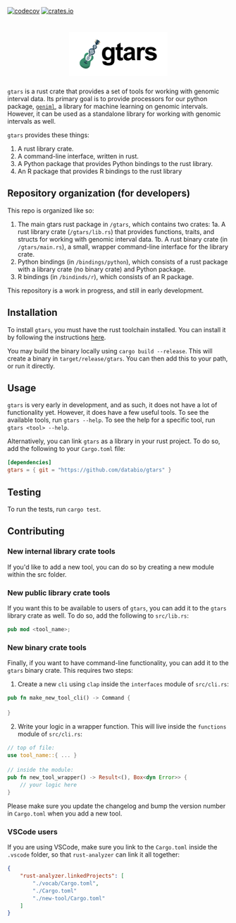 [![codecov](https://codecov.io/gh/databio/gtars/branch/master/graph/badge.svg)](https://codecov.io/gh/databio/gtars)
[![crates.io](https://img.shields.io/crates/v/gtars?&logo=rust)](https://crates.io/crates/gtars)

<h1 align="center">
<img src="gtars/docs/gtars_logo_new_with_words.png" alt="gtars logo" height="100px">
</h1>

`gtars` is a rust crate that provides a set of tools for working with genomic interval data. Its primary goal is to provide processors for our python package, [`geniml`](https:github.com/databio/geniml), a library for machine learning on genomic intervals. However, it can be used as a standalone library for working with genomic intervals as well.

`gtars` provides these things:

1. A rust library crate.
2. A command-line interface, written in rust.
3. A Python package that provides Python bindings to the rust library.
4. An R package that provides R bindings to the rust library

## Repository organization (for developers)

This repo is organized like so:

1. The main gtars rust package in `/gtars`, which contains two crates:
    1a. A rust library crate (`/gtars/lib.rs`) that provides functions, traits, and structs for working with genomic interval data.
    1b. A rust binary crate (in `/gtars/main.rs`), a small, wrapper command-line interface for the library crate.
2. Python bindings (in `/bindings/python`), which consists of a rust package with a library crate (no binary crate) and Python package.
3. R bindings (in `/bindinds/r`), which consists of an R package.

This repository is a work in progress, and still in early development.

## Installation

To install `gtars`, you must have the rust toolchain installed. You can install it by following the instructions [here](https://www.rust-lang.org/tools/install).

You may build the binary locally using `cargo build --release`. This will create a binary in `target/release/gtars`. You can then add this to your path, or run it directly.

## Usage

`gtars` is very early in development, and as such, it does not have a lot of functionality yet. However, it does have a few useful tools. To see the available tools, run `gtars --help`. To see the help for a specific tool, run `gtars <tool> --help`.

Alternatively, you can link `gtars` as a library in your rust project. To do so, add the following to your `Cargo.toml` file:

```toml
[dependencies]
gtars = { git = "https://github.com/databio/gtars" }
```

## Testing

To run the tests, run `cargo test`.

## Contributing

### New internal library crate tools

If you'd like to add a new tool, you can do so by creating a new module within the src folder.

### New public library crate tools

If you want this to be available to users of `gtars`, you can add it to the `gtars` library crate as well. To do so, add the following to `src/lib.rs`:
```rust
pub mod <tool_name>;
```

### New binary crate tools

Finally, if you want to have command-line functionality, you can add it to the `gtars` binary crate. This requires two steps:

1. Create a new `cli` using `clap` inside the `interfaces` module of `src/cli.rs`:

```rust
pub fn make_new_tool_cli() -> Command {

}
```

2. Write your logic in a wrapper function. This will live inside the `functions` module of `src/cli.rs`:

```rust
// top of file:
use tool_name::{ ... }

// inside the module:
pub fn new_tool_wrapper() -> Result<(), Box<dyn Error>> {
    // your logic here
}
```

Please make sure you update the changelog and bump the version number in `Cargo.toml` when you add a new tool.

### VSCode users

If you are using VSCode, make sure you link to the `Cargo.toml` inside the `.vscode` folder, so that `rust-analyzer` can link it all together:
```json
{
    "rust-analyzer.linkedProjects": [
        "./vocab/Cargo.toml",
        "./Cargo.toml"
        "./new-tool/Cargo.toml"
    ]
}
```